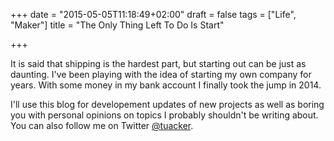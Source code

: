 +++
date = "2015-05-05T11:18:49+02:00"
draft = false
tags = ["Life", "Maker"]
title = "The Only Thing Left To Do Is Start"

+++

It is said that shipping is the hardest part, but starting out can be just as daunting. I've been playing with the idea of starting my own company for years. With some money in my bank account I finally took the jump in 2014.<!--more-->

I'll use this blog for developement updates of new projects as well as boring you with personal opinions on topics I probably shouldn't be writing about. You can also follow me on Twitter [@tuacker](https://www.twitter.com/tuacker).

